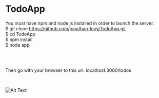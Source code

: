 # TodoApp

You must have npm and node js installed in order to launch the server.
<br />
$ git clone https://github.com/jonathan-levy/TodoApp.git <br />
$ cd TodoApp <br />
$ npm install <br />
$ node app

<br />
<br />

Then go with your browser to this url: localhost:3000/todos

<br />

![Alt Text](https://media.giphy.com/media/1qYHZihgIoDOmQcC43/giphy.gif)
